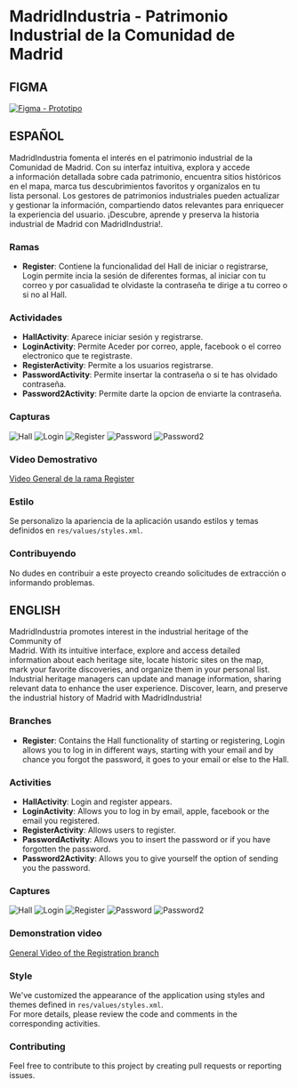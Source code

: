 # MadridIndustria - Patrimonio Industrial de la Comunidad de Madrid

## FIGMA
[![Figma - Prototipo](img/figma.png)](https://www.figma.com/proto/0K4c3jnRqUEtKPQ18aWkgz/App-IndustriaMadrid?type=design&node-id=1214-1245&t=uYsVs1NcrupUYxVb-0&scaling=scale-down&page-id=1022%3A142)

## ESPAÑOL
MadridIndustria fomenta el interés en el patrimonio industrial de la  
Comunidad de Madrid. Con su interfaz intuitiva, explora y accede  
a información detallada sobre cada patrimonio, encuentra sitios históricos  
en el mapa, marca tus descubrimientos favoritos y organízalos en tu  
lista personal. Los gestores de patrimonios industriales pueden actualizar  
y gestionar la información, compartiendo datos relevantes para enriquecer  
la experiencia del usuario. ¡Descubre, aprende y preserva la historia  
industrial de Madrid con MadridIndustria!.

### Ramas
- **Register**: Contiene la funcionalidad del Hall de iniciar o registrarse,
Login permite incia la sesión de diferentes formas, al iniciar con tu correo
y por casualidad te olvidaste la contraseña te dirige a tu correo o si no al Hall.

### Actividades
- **HallActivity**: Aparece iniciar sesión y registrarse.
- **LoginActivity**: Permite Aceder por correo, apple, facebook o el correo electronico que te registraste.
- **RegisterActivity**: Permite a los usuarios registrarse.
- **PasswordActivity**: Permite insertar la contraseña o si te has olvidado contraseña.
- **Password2Activity**: Permite darte la opcion de enviarte la contraseña.

### Capturas
![Hall](img/hall.png)
![Login](img/login.png)
![Register](img/register.png)
![Password](img/password.png)
![Password2](img/password2.png)

### Video Demostrativo
[Video General de la rama Register](video/login.webm)

### Estilo
Se personalizo la apariencia de la aplicación usando estilos y temas definidos en `res/values/styles.xml`.

### Contribuyendo
No dudes en contribuir a este proyecto creando solicitudes de extracción o informando problemas.

## ENGLISH
MadridIndustria promotes interest in the industrial heritage of the Community of  
Madrid. With its intuitive interface, explore and access detailed  
information about each heritage site, locate historic sites on the map,  
mark your favorite discoveries, and organize them in your personal list.  
Industrial heritage managers can update and manage information, sharing  
relevant data to enhance the user experience. Discover, learn, and preserve  
the industrial history of Madrid with MadridIndustria!

### Branches
- **Register**: Contains the Hall functionality of starting or registering,
Login allows you to log in in different ways, starting with your email
and by chance you forgot the password, it goes to your email or else to the Hall.

### Activities
- **HallActivity**: Login and register appears.
- **LoginActivity**: Allows you to log in by email, apple, facebook or the email you registered.
- **RegisterActivity**: Allows users to register.
- **PasswordActivity**: Allows you to insert the password or if you have forgotten the password.
- **Password2Activity**: Allows you to give yourself the option of sending you the password.

### Captures
![Hall](img/hall.png)
![Login](img/login.png)
![Register](img/register.png)
![Password](img/password.png)
![Password2](img/password2.png)

### Demonstration video
[General Video of the Registration branch](video/login.webm)

### Style
We've customized the appearance of the application using styles and themes defined in `res/values/styles.xml`.  
For more details, please review the code and comments in the corresponding activities.

### Contributing
Feel free to contribute to this project by creating pull requests or reporting issues.